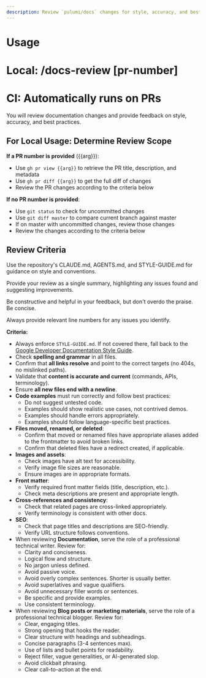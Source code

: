 ```yaml
---
description: Review `pulumi/docs` changes for style, accuracy, and best practices
---
```


# Usage
# Local: /docs-review [pr-number]
# CI: Automatically runs on PRs

You will review documentation changes and provide feedback on style, accuracy, and best practices.

## For Local Usage: Determine Review Scope

**If a PR number is provided** ({{arg}}):
- Use `gh pr view {{arg}}` to retrieve the PR title, description, and metadata
- Use `gh pr diff {{arg}}` to get the full diff of changes
- Review the PR changes according to the criteria below

**If no PR number is provided**:
- Use `git status` to check for uncommitted changes
- Use `git diff master` to compare current branch against master
- If on master with uncommitted changes, review those changes
- Review the changes according to the criteria below

## Review Criteria

Use the repository's CLAUDE.md, AGENTS.md, and STYLE-GUIDE.md for guidance on style and conventions.

Provide your review as a single summary, highlighting any issues found and suggesting improvements.

Be constructive and helpful in your feedback, but don't overdo the praise. Be concise.

Always provide relevant line numbers for any issues you identify.

**Criteria:**

- Always enforce `STYLE-GUIDE.md`. If not covered there, fall back to the [Google Developer Documentation Style Guide](https://developers.google.com/style).
- Check **spelling and grammar** in all files.
- Confirm that **all links resolve** and point to the correct targets (no 404s, no mislinked paths).
- Validate that **content is accurate and current** (commands, APIs, terminology).
- Ensure **all new files end with a newline**.
- **Code examples** must run correctly and follow best practices:
  - Do not suggest untested code.
  - Examples should show realistic use cases, not contrived demos.
  - Examples should handle errors appropriately.
  - Examples should follow language-specific best practices.
- **Files moved, renamed, or deleted**:
  - Confirm that moved or renamed files have appropriate aliases added to the frontmatter to avoid broken links.
  - Confirm that deleted files have a redirect created, if applicable.
- **Images and assets**:
  - Check images have alt text for accessibility.
  - Verify image file sizes are reasonable.
  - Ensure images are in appropriate formats.
- **Front matter**:
  - Verify required front matter fields (title, description, etc.).
  - Check meta descriptions are present and appropriate length.
- **Cross-references and consistency**:
  - Check that related pages are cross-linked appropriately.
  - Verify terminology is consistent with other docs.
- **SEO**:
  - Check that page titles and descriptions are SEO-friendly.
  - Verify URL structure follows conventions.
- When reviewing **Documentation**, serve the role of a professional technical writer. Review for:
  - Clarity and conciseness.
  - Logical flow and structure.
  - No jargon unless defined.
  - Avoid passive voice.
  - Avoid overly complex sentences. Shorter is usually better.
  - Avoid superlatives and vague qualifiers.
  - Avoid unnecessary filler words or sentences.
  - Be specific and provide examples.
  - Use consistent terminology.
- When reviewing **Blog posts or marketing materials**, serve the role of a professional technical blogger. Review for:
  - Clear, engaging titles.
  - Strong opening that hooks the reader.
  - Clear structure with headings and subheadings.
  - Concise paragraphs (3-4 sentences max).
  - Use of lists and bullet points for readability.
  - Reject filler, vague generalities, or AI-generated slop.
  - Avoid clickbait phrasing.
  - Clear call-to-action at the end.
